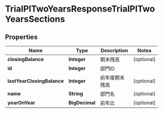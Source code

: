 

# TrialPlTwoYearsResponseTrialPlTwoYearsSections


## Properties

| Name | Type | Description | Notes |
|------------ | ------------- | ------------- | -------------|
|**closingBalance** | **Integer** | 期末残高 |  [optional] |
|**id** | **Integer** | 部門ID |  |
|**lastYearClosingBalance** | **Integer** | 前年度期末残高 |  [optional] |
|**name** | **String** | 部門名 |  [optional] |
|**yearOnYear** | **BigDecimal** | 前年比 |  [optional] |



